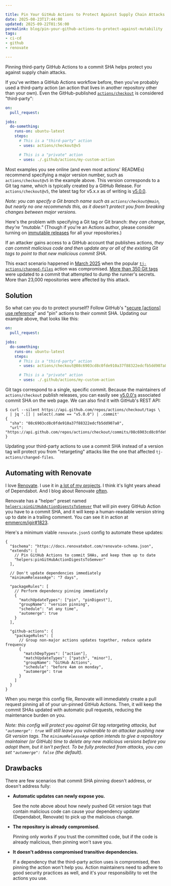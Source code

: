 ```yaml
---

title: Pin Your GitHub Actions to Protect Against Supply Chain Attacks
date: 2025-08-23T17:44:00
updated: 2025-09-22T01:56:00
permalink: blog/pin-your-github-actions-to-protect-against-mutability
tags:
- ci-cd
- github
- renovate

---
```


Pinning third-party GitHub Actions to a commit SHA helps protect you against supply chain attacks.

If you've written a GitHub Actions workflow before, then you've probably used a third-party action (an action that lives in another repository other than your own). Even the GitHub-published [`actions/checkout`](https://github.com/actions/checkout) is considered "third-party":

```yaml
on:
  pull_request:

jobs:
  do-something:
    runs-on: ubuntu-latest
    steps:
      # This is a "third-party" action
      - uses: actions/checkout@v5

      # This is a "private" action
      - uses: ./.github/actions/my-custom-action
```

Most examples you see online (and even most actions' READMEs) recommend specifying a major version number, such as `actions/checkout@v5` in the example above. This version corresponds to a Git tag name, which is typically created by a GitHub Release. For `actions/checkout@v5`, the latest tag for v5.x.x as of writing is [v5.0.0](https://github.com/actions/checkout/releases/tag/v5.0.0).

_Note: you can specify a Git branch name such as `actions/checkout@main`, but nearly no one recommends this, as it doesn't protect you from breaking changes between major versions._

Here's the problem with specifying a Git tag or Git branch: _they can change, they're "mutable."_ (Though if you're an Actions author, please consider turning on [immutable releases](https://docs.github.com/en/code-security/supply-chain-security/understanding-your-software-supply-chain/immutable-releases) for all your repositories.)

If an attacker gains access to a GitHub account that publishes actions, _they can commit malicious code and then update any or all of the existing Git tags to point to that new malicious commit SHA._

This exact scenario happened in [March 2025](https://www.stepsecurity.io/blog/harden-runner-detection-tj-actions-changed-files-action-is-compromised) when the popular [`tj-actions/changed-files`](https://github.com/tj-actions/changed-files) action was compromised. [More than 350 Git tags](https://gist.github.com/stevebeattie/1847841fb3b1bfbf6d8449ae2fb0e8a2) were updated to a commit that attempted to dump the runner's secrets. More than 23,000 repositories were affected by this attack.

## Solution

So what can you do to protect yourself? Follow GitHub's "[secure [actions] use reference](https://docs.github.com/en/actions/reference/security/secure-use#using-third-party-actions)" and "pin" actions to their commit SHA. Updating our example above, that looks like this:

```yaml
on:
  pull_request:

jobs:
  do-something:
    runs-on: ubuntu-latest
    steps:
      # This is a "third-party" action
      - uses: actions/checkout@08c6903cd8c0fde910a37f88322edcfb5dd907a8 # v5.0.0

      # This is a "private" action
      - uses: ./.github/actions/my-custom-action
```

Git tags correspond to a single, specific commit. Because the maintainers of `actions/checkout` publish releases, you can easily see [v5.0.0's](https://github.com/actions/checkout/releases/tag/v5.0.0) associated commit SHA on the web page. We can also find it with GitHub's REST API:

```shell
$ curl --silent https://api.github.com/repos/actions/checkout/tags \
  | jq '.[] | select(.name == "v5.0.0") | .commit'
{
  "sha": "08c6903cd8c0fde910a37f88322edcfb5dd907a8",
  "url": "https://api.github.com/repos/actions/checkout/commits/08c6903cd8c0fde910a37f88322edcfb5dd907a8"
}
```

Updating your third-party actions to use a commit SHA instead of a version tag will protect you from "retargeting" attacks like the one that affected `tj-actions/changed-files`.

## Automating with Renovate

I love [Renovate](https://www.mend.io/renovate/). I use it in [a lot of my projects](https://github.com/search?q=user%3Aemmercm+%28path%3A**%2Frenovate.json+OR+path%3A**%2Frenovate.json5%29&type=code&ref=advsearch). I think it's light years ahead of Dependabot. And I blog about Renovate [often](/blog/tag/renovate/).

Renovate has a "helper" preset named [`helpers:pinGitHubActionDigestsToSemver`](https://docs.renovatebot.com/presets-helpers/#helperspingithubactiondigeststosemver) that will pin every GitHub Action you have to a commit SHA, and it will keep a human-readable version string up to date in a trailing comment. You can see it in action at [emmercm/igir#1823](https://github.com/emmercm/igir/pull/1823).

Here's a minimum viable `renovate.json5` config to automate these updates:

```json5
{
  "$schema": "https://docs.renovatebot.com/renovate-schema.json",
  "extends": [
    // Pin GitHub Actions to commit SHAs, and keep them up to date
    "helpers:pinGitHubActionDigestsToSemver"
  ],

  // Don't update dependencies immediately
  "minimumReleaseAge": "7 days",

  "packageRules": [
    // Perform dependency pinning immediately
    {
      "matchUpdateTypes": ["pin", "pinDigest"],
      "groupName": "version pinning",
      "schedule": "at any time",
      "automerge": true
    }
  ],

  "github-actions": {
    "packageRules": [
      // Group non-major actions updates together, reduce update frequency
      {
        "matchDepTypes": ["action"],
        "matchUpdateTypes": ["patch", "minor"],
        "groupName": "GitHub Actions",
        "schedule": "before 4am on monday",
        "automerge": true
      }
    ]
  }
}
```

When you merge this config file, Renovate will immediately create a pull request pinning all of your un-pinned GitHub Actions. Then, it will keep the commit SHAs updated with automatic pull requests, reducing the maintenance burden on you.

_Note: this config will protect you against Git tag retargeting attacks, but `"automerge": true` will still leave you vulnerable to an attacker pushing new Git version tags. The `minimumReleaseAge` option intends to give a repository maintainer (or GitHub) time to delete any new malicious versions before you adopt them, but it isn't perfect. To be fully protected from attacks, you can set `"automerge": false` (the default)._

## Drawbacks

There are few scenarios that commit SHA pinning doesn't address, or doesn't address fully:

- **Automatic updates can newly expose you.**

  See the note above about how newly pushed Git version tags that contain malicious code can cause your dependency updater (Dependabot, Renovate) to pick up the malicious change.

- **The repository is already compromised.**

  Pinning only works if you trust the committed code, but if the code is already malicious, then pinning won't save you.

- **It doesn't address compromised transitive dependencies.**

  If a dependency that the third-party action uses is compromised, then pinning the action won't help you. Action maintainers need to adhere to good security practices as well, and it's your responsibility to vet the actions you use.
